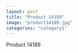 ```yaml
---
layout: post
title: "Product 14189"
image: "product14189.jpg"
categories: "category1"
---
```

Product 14189
